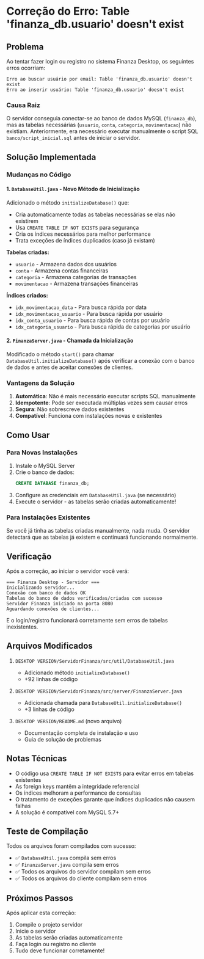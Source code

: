 # Correção do Erro: Table 'finanza_db.usuario' doesn't exist

## Problema

Ao tentar fazer login ou registro no sistema Finanza Desktop, os seguintes erros ocorriam:

```
Erro ao buscar usuário por email: Table 'finanza_db.usuario' doesn't exist
Erro ao inserir usuário: Table 'finanza_db.usuario' doesn't exist
```

### Causa Raiz

O servidor conseguia conectar-se ao banco de dados MySQL (`finanza_db`), mas as tabelas necessárias (`usuario`, `conta`, `categoria`, `movimentacao`) não existiam. Anteriormente, era necessário executar manualmente o script SQL `banco/script_inicial.sql` antes de iniciar o servidor.

## Solução Implementada

### Mudanças no Código

#### 1. `DatabaseUtil.java` - Novo Método de Inicialização

Adicionado o método `initializeDatabase()` que:
- Cria automaticamente todas as tabelas necessárias se elas não existirem
- Usa `CREATE TABLE IF NOT EXISTS` para segurança
- Cria os índices necessários para melhor performance
- Trata exceções de índices duplicados (caso já existam)

**Tabelas criadas:**
- `usuario` - Armazena dados dos usuários
- `conta` - Armazena contas financeiras
- `categoria` - Armazena categorias de transações
- `movimentacao` - Armazena transações financeiras

**Índices criados:**
- `idx_movimentacao_data` - Para busca rápida por data
- `idx_movimentacao_usuario` - Para busca rápida por usuário
- `idx_conta_usuario` - Para busca rápida de contas por usuário
- `idx_categoria_usuario` - Para busca rápida de categorias por usuário

#### 2. `FinanzaServer.java` - Chamada da Inicialização

Modificado o método `start()` para chamar `DatabaseUtil.initializeDatabase()` após verificar a conexão com o banco de dados e antes de aceitar conexões de clientes.

### Vantagens da Solução

1. **Automática**: Não é mais necessário executar scripts SQL manualmente
2. **Idempotente**: Pode ser executada múltiplas vezes sem causar erros
3. **Segura**: Não sobrescreve dados existentes
4. **Compatível**: Funciona com instalações novas e existentes

## Como Usar

### Para Novas Instalações

1. Instale o MySQL Server
2. Crie o banco de dados:
   ```sql
   CREATE DATABASE finanza_db;
   ```
3. Configure as credenciais em `DatabaseUtil.java` (se necessário)
4. Execute o servidor - as tabelas serão criadas automaticamente!

### Para Instalações Existentes

Se você já tinha as tabelas criadas manualmente, nada muda. O servidor detectará que as tabelas já existem e continuará funcionando normalmente.

## Verificação

Após a correção, ao iniciar o servidor você verá:

```
=== Finanza Desktop - Servidor ===
Inicializando servidor...
Conexão com banco de dados OK
Tabelas do banco de dados verificadas/criadas com sucesso
Servidor Finanza iniciado na porta 8080
Aguardando conexões de clientes...
```

E o login/registro funcionará corretamente sem erros de tabelas inexistentes.

## Arquivos Modificados

1. `DESKTOP VERSION/ServidorFinanza/src/util/DatabaseUtil.java`
   - Adicionado método `initializeDatabase()`
   - +92 linhas de código

2. `DESKTOP VERSION/ServidorFinanza/src/server/FinanzaServer.java`
   - Adicionada chamada para `DatabaseUtil.initializeDatabase()`
   - +3 linhas de código

3. `DESKTOP VERSION/README.md` (novo arquivo)
   - Documentação completa de instalação e uso
   - Guia de solução de problemas

## Notas Técnicas

- O código usa `CREATE TABLE IF NOT EXISTS` para evitar erros em tabelas existentes
- As foreign keys mantêm a integridade referencial
- Os índices melhoram a performance de consultas
- O tratamento de exceções garante que índices duplicados não causem falhas
- A solução é compatível com MySQL 5.7+

## Teste de Compilação

Todos os arquivos foram compilados com sucesso:
- ✅ `DatabaseUtil.java` compila sem erros
- ✅ `FinanzaServer.java` compila sem erros  
- ✅ Todos os arquivos do servidor compilam sem erros
- ✅ Todos os arquivos do cliente compilam sem erros

## Próximos Passos

Após aplicar esta correção:
1. Compile o projeto servidor
2. Inicie o servidor
3. As tabelas serão criadas automaticamente
4. Faça login ou registro no cliente
5. Tudo deve funcionar corretamente!
